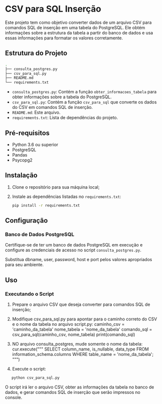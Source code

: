 # CSV para SQL Inserção

Este projeto tem como objetivo converter dados de um arquivo CSV para comandos SQL de inserção em uma tabela do PostgreSQL. Ele obtém informações sobre a estrutura da tabela a partir do banco de dados e usa essas informações para formatar os valores corretamente.

## Estrutura do Projeto

```sh
.
├── consulta_postgres.py
├── csv_para_sql.py
├── README.md
└── requirements.txt
```


- `consulta_postgres.py`: Contém a função `obter_informacoes_tabela` para obter informações sobre a tabela do PostgreSQL.
- `csv_para_sql.py`: Contém a função `csv_para_sql` que converte os dados do CSV em comandos SQL de inserção.
- `README.md`: Este arquivo.
- `requirements.txt`: Lista de dependências do projeto.

## Pré-requisitos

- Python 3.6 ou superior
- PostgreSQL
- Pandas
- Psycopg2

## Instalação

1. Clone o repositório para sua máquina local;

2. Instale as dependências listadas no `requirements.txt`:

    ```sh
    pip install -r requirements.txt
    ```

## Configuração

### Banco de Dados PostgreSQL

Certifique-se de ter um banco de dados PostgreSQL em execução e configure as credenciais de acesso no script `consulta_postgres.py`. 

Substitua dbname, user, password, host e port pelos valores apropriados para seu ambiente.

## Uso

### Executando o Script

1. Prepare o arquivo CSV que deseja converter para comandos SQL de inserção;

2. Modifique csv_para_sql.py para apontar para o caminho correto do CSV e o nome da tabela no arquivo script.py:
    caminho_csv = 'caminho_da_tabela'
    nome_tabela = 'nome_da_tabela'
    comando_sql = csv_para_sql(caminho_csv, nome_tabela)
    print(comando_sql)

3. NO arquivo consulta_postgres, mude somente o nome da tabela:
    cur.execute("""
        SELECT column_name, is_nullable, data_type
        FROM information_schema.columns
        WHERE table_name = 'nome_da_tabela';
    """)

3. Execute o script:

 ```sh
    python csv_para_sql.py
```

O script irá ler o arquivo CSV, obter as informações da tabela no banco de dados, e gerar comandos SQL de inserção que serão impressos no console.